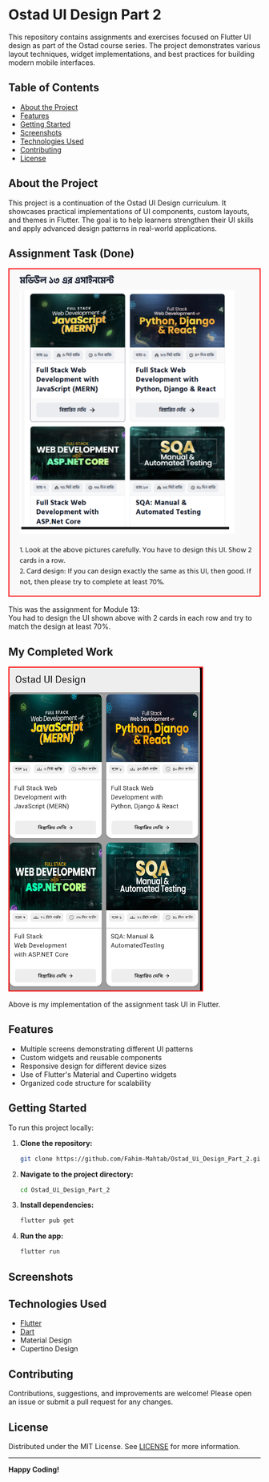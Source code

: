 # Ostad UI Design Part 2

This repository contains assignments and exercises focused on Flutter UI design as part of the Ostad course series. The project demonstrates various layout techniques, widget implementations, and best practices for building modern mobile interfaces.

## Table of Contents

- [About the Project](#about-the-project)
- [Features](#features)
- [Getting Started](#getting-started)
- [Screenshots](#screenshots)
- [Technologies Used](#technologies-used)
- [Contributing](#contributing)
- [License](#license)

## About the Project

This project is a continuation of the Ostad UI Design curriculum. It showcases practical implementations of UI components, custom layouts, and themes in Flutter. The goal is to help learners strengthen their UI skills and apply advanced design patterns in real-world applications.

## Assignment Task (Done)
![Assignment Task](images/Assignment.png)

This was the assignment for Module 13:  
You had to design the UI shown above with 2 cards in each row and try to match the design at least 70%.

## My Completed Work
![My Completed Work](images/AssignmentDone.png)

Above is my implementation of the assignment task UI in Flutter.

## Features

- Multiple screens demonstrating different UI patterns
- Custom widgets and reusable components
- Responsive design for different device sizes
- Use of Flutter's Material and Cupertino widgets
- Organized code structure for scalability

## Getting Started

To run this project locally:

1. **Clone the repository:**
    ```bash
    git clone https://github.com/Fahim-Mahtab/Ostad_Ui_Design_Part_2.git
    ```
2. **Navigate to the project directory:**
    ```bash
    cd Ostad_Ui_Design_Part_2
    ```
3. **Install dependencies:**
    ```bash
    flutter pub get
    ```
4. **Run the app:**
    ```bash
    flutter run
    ```

## Screenshots

<!-- Add screenshots of your app UI below -->
<!-- ![Screenshot1](screenshots/screen1.png) -->
<!-- ![Screenshot2](screenshots/screen2.png) -->

## Technologies Used

- [Flutter](https://flutter.dev/)
- [Dart](https://dart.dev/)
- Material Design
- Cupertino Design

## Contributing

Contributions, suggestions, and improvements are welcome! Please open an issue or submit a pull request for any changes.

## License

Distributed under the MIT License. See [LICENSE](LICENSE) for more information.

---

**Happy Coding!**

